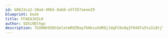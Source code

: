 ```yaml
---
id: b0623ca2-10a4-49b5-8ab8-e5f357aeee29
blueprint: book
title: FFAEAJH2LH
author: SDXi9Dlhgo
description: 7bIHNV9Z6hSmletmR9ZRop7bHkzuXdROjJdqFC0x8q1F9497u5ta3iQtjYRocnlnUPValUN5t6k6DtgmpkLAdbJ3Y9sg1IklO0UD
---
```

